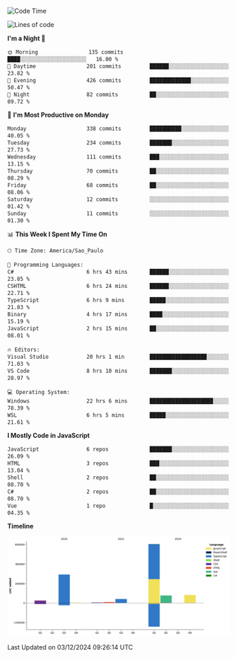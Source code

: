 <!--START_SECTION:waka-->
![Code Time](http://img.shields.io/badge/Code%20Time-2%2C929%20hrs%2045%20mins-blue)

![Lines of code](https://img.shields.io/badge/From%20Hello%20World%20I%27ve%20Written-1.1%20million%20lines%20of%20code-blue)

**I'm a Night 🦉** 

```text
🌞 Morning                135 commits         ████░░░░░░░░░░░░░░░░░░░░░   16.00 % 
🌆 Daytime                201 commits         ██████░░░░░░░░░░░░░░░░░░░   23.82 % 
🌃 Evening                426 commits         █████████████░░░░░░░░░░░░   50.47 % 
🌙 Night                  82 commits          ██░░░░░░░░░░░░░░░░░░░░░░░   09.72 % 
```
📅 **I'm Most Productive on Monday** 

```text
Monday                   338 commits         ██████████░░░░░░░░░░░░░░░   40.05 % 
Tuesday                  234 commits         ███████░░░░░░░░░░░░░░░░░░   27.73 % 
Wednesday                111 commits         ███░░░░░░░░░░░░░░░░░░░░░░   13.15 % 
Thursday                 70 commits          ██░░░░░░░░░░░░░░░░░░░░░░░   08.29 % 
Friday                   68 commits          ██░░░░░░░░░░░░░░░░░░░░░░░   08.06 % 
Saturday                 12 commits          ░░░░░░░░░░░░░░░░░░░░░░░░░   01.42 % 
Sunday                   11 commits          ░░░░░░░░░░░░░░░░░░░░░░░░░   01.30 % 
```


📊 **This Week I Spent My Time On** 

```text
🕑︎ Time Zone: America/Sao_Paulo

💬 Programming Languages: 
C#                       6 hrs 43 mins       ██████░░░░░░░░░░░░░░░░░░░   23.85 % 
CSHTML                   6 hrs 24 mins       ██████░░░░░░░░░░░░░░░░░░░   22.71 % 
TypeScript               6 hrs 9 mins        █████░░░░░░░░░░░░░░░░░░░░   21.83 % 
Binary                   4 hrs 17 mins       ████░░░░░░░░░░░░░░░░░░░░░   15.19 % 
JavaScript               2 hrs 15 mins       ██░░░░░░░░░░░░░░░░░░░░░░░   08.01 % 

🔥 Editors: 
Visual Studio            20 hrs 1 min        ██████████████████░░░░░░░   71.03 % 
VS Code                  8 hrs 10 mins       ███████░░░░░░░░░░░░░░░░░░   28.97 % 

💻 Operating System: 
Windows                  22 hrs 6 mins       ████████████████████░░░░░   78.39 % 
WSL                      6 hrs 5 mins        █████░░░░░░░░░░░░░░░░░░░░   21.61 % 
```

**I Mostly Code in JavaScript** 

```text
JavaScript               6 repos             ███████░░░░░░░░░░░░░░░░░░   26.09 % 
HTML                     3 repos             ███░░░░░░░░░░░░░░░░░░░░░░   13.04 % 
Shell                    2 repos             ██░░░░░░░░░░░░░░░░░░░░░░░   08.70 % 
C#                       2 repos             ██░░░░░░░░░░░░░░░░░░░░░░░   08.70 % 
Vue                      1 repo              █░░░░░░░░░░░░░░░░░░░░░░░░   04.35 % 
```



**Timeline**

![Lines of Code chart](https://raw.githubusercontent.com/jonhoffmam/jonhoffmam/master/assets/bar_graph.png)


 Last Updated on 03/12/2024 09:26:14 UTC
<!--END_SECTION:waka-->
